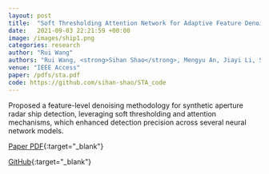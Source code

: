 ```yaml
---
layout: post
title:  "Soft Thresholding Attention Network for Adaptive Feature Denoising in SAR Ship Detection"
date:   2021-09-03 22:21:59 +00:00
image: /images/ship1.png
categories: research
author: "Rui Wang"
authors: "Rui Wang, <strong>Sihan Shao</strong>, Mengyu An, Jiayi Li, Shifeng Wang & Xiping Xu"
venue: "IEEE Access"
paper: /pdfs/sta.pdf
code: https://github.com/sihan-shao/STA_code
---
```

Proposed a feature-level denoising methodology for synthetic aperture radar ship detection, leveraging soft thresholding and attention mechanisms, which enhanced detection precision across several neural network models.


[Paper PDF](//pdfs/sta.pdf){:target="_blank"}

[GitHub](https://github.com/sihan-shao/STA_code){:target="_blank"}